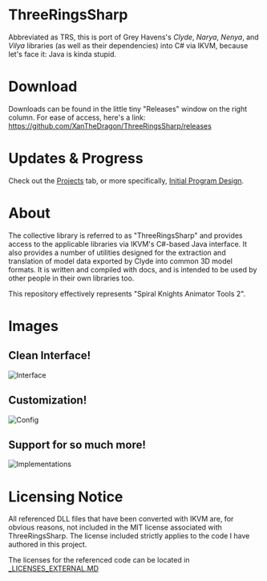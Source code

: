 # ThreeRingsSharp
Abbreviated as TRS, this is port of Grey Havens's *Clyde*, *Narya*, *Nenya*, and *Vilya* libraries (as well as their dependencies) into C# via IKVM, because let's face it: Java is kinda stupid.

# Download
Downloads can be found in the little tiny "Releases" window on the right column. For ease of access, here's a link: https://github.com/XanTheDragon/ThreeRingsSharp/releases

# Updates & Progress
Check out the [Projects](https://github.com/XanTheDragon/ThreeRingsSharp/projects) tab, or more specifically, [Initial Program Design](https://github.com/XanTheDragon/ThreeRingsSharp/projects/1).

# About
The collective library is referred to as "ThreeRingsSharp" and provides access to the applicable libraries via IKVM's C#-based Java interface. It also provides a number of utilities designed for the extraction and translation of model data exported by Clyde into common 3D model formats. It is written and compiled with docs, and is intended to be used by other people in their own libraries too.

This repository effectively represents "Spiral Knights Animator Tools 2".

# Images

## Clean Interface!

![Interface](https://i.imgur.com/M75YpwE.png)

## Customization!

![Config](https://i.imgur.com/5uRgxBE.png)

## Support for so much more!

![Implementations](https://i.imgur.com/rdhWgIL.png)

# Licensing Notice
All referenced DLL files that have been converted with IKVM are, for obvious reasons, not included in the MIT license associated with ThreeRingsSharp. The license included strictly applies to the code I have authored in this project.

The licenses for the referenced code can be located in [_LICENSES_EXTERNAL.MD](https://github.com/XanTheDragon/ThreeRingsSharp/blob/master/_LICENSES_EXTERNAL.MD)

